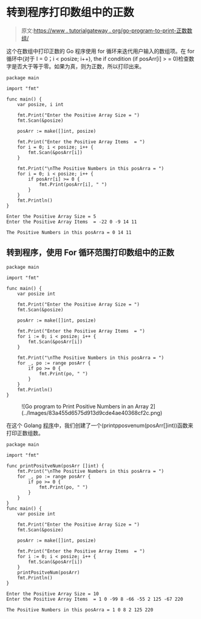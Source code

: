 # 转到程序打印数组中的正数

> 原文:[https://www . tutorialgateway . org/go-program-to-print-正数数组/](https://www.tutorialgateway.org/go-program-to-print-positive-numbers-in-an-array/)

这个在数组中打印正数的 Go 程序使用 for 循环来迭代用户输入的数组项。在 for 循环中(对于 I = 0；i < posize; i++), the if condition (if posArr[i] > = 0)检查数字是否大于等于零。如果为真，则为正数，所以打印出来。

```
package main

import "fmt"

func main() {
    var posize, i int

    fmt.Print("Enter the Positive Array Size = ")
    fmt.Scan(&posize)

    posArr := make([]int, posize)

    fmt.Print("Enter the Positive Array Items  = ")
    for i = 0; i < posize; i++ {
        fmt.Scan(&posArr[i])
    }

    fmt.Print("\nThe Positive Numbers in this posArra = ")
    for i = 0; i < posize; i++ {
        if posArr[i] >= 0 {
            fmt.Print(posArr[i], " ")
        }
    }
    fmt.Println()
}
```

```
Enter the Positive Array Size = 5
Enter the Positive Array Items  = -22 0 -9 14 11

The Positive Numbers in this posArra = 0 14 11 
```

## 转到程序，使用 For 循环范围打印数组中的正数

```
package main

import "fmt"

func main() {
    var posize int

    fmt.Print("Enter the Positive Array Size = ")
    fmt.Scan(&posize)

    posArr := make([]int, posize)

    fmt.Print("Enter the Positive Array Items  = ")
    for i := 0; i < posize; i++ {
        fmt.Scan(&posArr[i])
    }

    fmt.Print("\nThe Positive Numbers in this posArra = ")
    for _, po := range posArr {
        if po >= 0 {
            fmt.Print(po, " ")
        }
    }
    fmt.Println()
}
```

<figure class="wp-block-image size-large">![Go program to Print Positive Numbers in an Array 2](../Images/83a455d6575d913d9cde4ae40368cf2c.png)</figure>

在这个 Golang [程序](https://www.tutorialgateway.org/go-programs/)中，我们创建了一个(printpposvenum(posArr[]int))函数来打印正数组数。

```
package main

import "fmt"

func printPositveNum(posArr []int) {
    fmt.Print("\nThe Positive Numbers in this posArra = ")
    for _, po := range posArr {
        if po >= 0 {
            fmt.Print(po, " ")
        }
    }
}
func main() {
    var posize int

    fmt.Print("Enter the Positive Array Size = ")
    fmt.Scan(&posize)

    posArr := make([]int, posize)

    fmt.Print("Enter the Positive Array Items  = ")
    for i := 0; i < posize; i++ {
        fmt.Scan(&posArr[i])
    }
    printPositveNum(posArr)
    fmt.Println()
}
```

```
Enter the Positive Array Size = 10
Enter the Positive Array Items  = 1 0 -99 8 -66 -55 2 125 -67 220

The Positive Numbers in this posArra = 1 0 8 2 125 220 
```